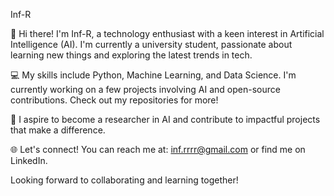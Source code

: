 Inf-R

👋 Hi there! I'm Inf-R, a technology enthusiast with a keen interest in Artificial Intelligence (AI). I'm currently a university student, passionate about learning new things and exploring the latest trends in tech.

💻 My skills include Python, Machine Learning, and Data Science. I'm currently working on a few projects involving AI and open-source contributions. Check out my repositories for more!

🚀 I aspire to become a researcher in AI and contribute to impactful projects that make a difference.

🌐 Let's connect! You can reach me at: inf.rrrr@gmail.com or find me on LinkedIn.

Looking forward to collaborating and learning together!

<!---
Inf-R/Inf-R is a ✨ special ✨ repository because its `README.md` (this file) appears on your GitHub profile.
You can click the Preview link to take a look at your changes.
--->
